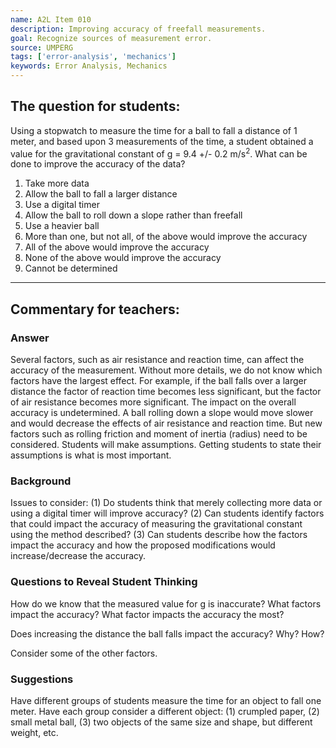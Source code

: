 ```yaml
---
name: A2L Item 010
description: Improving accuracy of freefall measurements.
goal: Recognize sources of measurement error.
source: UMPERG
tags: ['error-analysis', 'mechanics']
keywords: Error Analysis, Mechanics
---
```


## The question for students:

Using a stopwatch to measure the time for a ball to fall a distance of 1
meter, and based upon 3 measurements of the time, a student obtained a
value for the gravitational constant of g = 9.4 +/- 0.2 m/s<sup>2</sup>.
What can be done to improve the accuracy of the data?

1. Take more data
2. Allow the ball to fall a larger distance
3. Use a digital timer
4. Allow the ball to roll down a slope rather than freefall
5. Use a heavier ball
6. More than one, but not all, of the above would improve the accuracy
7. All of the above would improve the accuracy
8. None of the above would improve the accuracy
9. Cannot be determined

<hr/>

## Commentary for teachers:

### Answer

Several factors, such as air resistance and reaction time, can affect
the accuracy of the measurement.  Without more details, we do not know
which factors have the largest effect.  For example, if the ball falls
over a larger distance the factor of reaction time becomes less
significant, but the factor of air resistance becomes more significant. 
 The impact on the overall accuracy is undetermined.  A ball rolling
down a slope would move slower and would decrease the effects of air
resistance and reaction time.  But new factors such as rolling friction
and moment of inertia (radius) need to be considered.  Students will
make assumptions.  Getting students to state their assumptions is what
is most important.

### Background

Issues to consider: (1) Do students think that merely collecting more
data or using a digital timer will improve accuracy?  (2) Can students
identify factors that could impact the accuracy of measuring the
gravitational constant using the method described?  (3)  Can students
describe how the factors impact the accuracy and how the proposed
modifications would increase/decrease the accuracy.

### Questions to Reveal Student Thinking

How do we know that the measured value for g is inaccurate? What factors
impact the accuracy?  What factor impacts the accuracy the most?

Does increasing the distance the ball falls impact the accuracy?  Why? 
How?

Consider some of the other factors.

### Suggestions

Have different groups of students measure the time for an object to fall
one meter.  Have each group consider a different object: (1) crumpled
paper, (2) small metal ball, (3) two objects of the same size and shape,
but different weight, etc.
